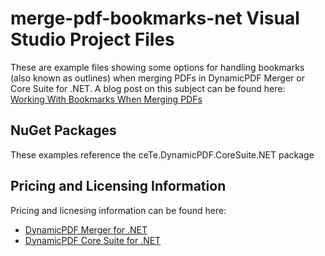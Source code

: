 # merge-pdf-bookmarks-net Visual Studio Project Files
These are example files showing some options for handling bookmarks (also
known as outlines) when merging PDFs in DynamicPDF Merger or Core Suite for
.NET. A blog post on this subject can be found here:  
[Working With Bookmarks When Merging PDFs](https://www.dynamicpdf.com/Blog/post/2019/05/07/Working-With-Bookmarks-When-Merging-PDFs.aspx)

## NuGet Packages
These examples reference the ceTe.DynamicPDF.CoreSuite.NET package

## Pricing and Licensing Information

Pricing and licnesing information can be found here:  
* [DynamicPDF Merger for .NET](https://www.dynamicpdf.com/Merge-PDF-.NET.aspx?tab=pricing)  
* [DynamicPDF Core Suite for .NET](https://www.dynamicpdf.com/PDF-Suite-.NET.aspx?tab=pricing)
